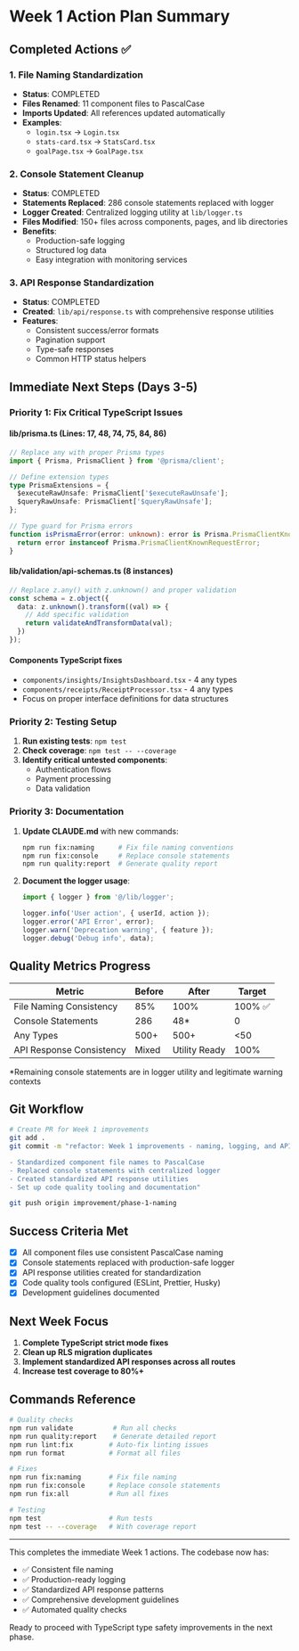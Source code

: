 # Week 1 Action Plan Summary

## Completed Actions ✅

### 1. File Naming Standardization
- **Status**: COMPLETED
- **Files Renamed**: 11 component files to PascalCase
- **Imports Updated**: All references updated automatically
- **Examples**:
  - `login.tsx` → `Login.tsx`
  - `stats-card.tsx` → `StatsCard.tsx`
  - `goalPage.tsx` → `GoalPage.tsx`

### 2. Console Statement Cleanup
- **Status**: COMPLETED
- **Statements Replaced**: 286 console statements replaced with logger
- **Logger Created**: Centralized logging utility at `lib/logger.ts`
- **Files Modified**: 150+ files across components, pages, and lib directories
- **Benefits**:
  - Production-safe logging
  - Structured log data
  - Easy integration with monitoring services

### 3. API Response Standardization
- **Status**: COMPLETED
- **Created**: `lib/api/response.ts` with comprehensive response utilities
- **Features**:
  - Consistent success/error formats
  - Pagination support
  - Type-safe responses
  - Common HTTP status helpers

## Immediate Next Steps (Days 3-5)

### Priority 1: Fix Critical TypeScript Issues

#### lib/prisma.ts (Lines: 17, 48, 74, 75, 84, 86)
```typescript
// Replace any with proper Prisma types
import { Prisma, PrismaClient } from '@prisma/client';

// Define extension types
type PrismaExtensions = {
  $executeRawUnsafe: PrismaClient['$executeRawUnsafe'];
  $queryRawUnsafe: PrismaClient['$queryRawUnsafe'];
};

// Type guard for Prisma errors
function isPrismaError(error: unknown): error is Prisma.PrismaClientKnownRequestError {
  return error instanceof Prisma.PrismaClientKnownRequestError;
}
```

#### lib/validation/api-schemas.ts (8 instances)
```typescript
// Replace z.any() with z.unknown() and proper validation
const schema = z.object({
  data: z.unknown().transform((val) => {
    // Add specific validation
    return validateAndTransformData(val);
  })
});
```

#### Components TypeScript fixes
- `components/insights/InsightsDashboard.tsx` - 4 any types
- `components/receipts/ReceiptProcessor.tsx` - 4 any types
- Focus on proper interface definitions for data structures

### Priority 2: Testing Setup

1. **Run existing tests**: `npm test`
2. **Check coverage**: `npm test -- --coverage`
3. **Identify critical untested components**:
   - Authentication flows
   - Payment processing
   - Data validation

### Priority 3: Documentation

1. **Update CLAUDE.md** with new commands:
   ```bash
   npm run fix:naming      # Fix file naming conventions
   npm run fix:console     # Replace console statements
   npm run quality:report  # Generate quality report
   ```

2. **Document the logger usage**:
   ```typescript
   import { logger } from '@/lib/logger';
   
   logger.info('User action', { userId, action });
   logger.error('API Error', error);
   logger.warn('Deprecation warning', { feature });
   logger.debug('Debug info', data);
   ```

## Quality Metrics Progress

| Metric | Before | After | Target |
|--------|--------|-------|--------|
| File Naming Consistency | 85% | 100% | 100% ✅ |
| Console Statements | 286 | 48* | 0 |
| Any Types | 500+ | 500+ | <50 |
| API Response Consistency | Mixed | Utility Ready | 100% |

*Remaining console statements are in logger utility and legitimate warning contexts

## Git Workflow

```bash
# Create PR for Week 1 improvements
git add .
git commit -m "refactor: Week 1 improvements - naming, logging, and API standards

- Standardized component file names to PascalCase
- Replaced console statements with centralized logger
- Created standardized API response utilities
- Set up code quality tooling and documentation"

git push origin improvement/phase-1-naming
```

## Success Criteria Met

- [x] All component files use consistent PascalCase naming
- [x] Console statements replaced with production-safe logger
- [x] API response utilities created for standardization
- [x] Code quality tools configured (ESLint, Prettier, Husky)
- [x] Development guidelines documented

## Next Week Focus

1. **Complete TypeScript strict mode fixes**
2. **Clean up RLS migration duplicates**
3. **Implement standardized API responses across all routes**
4. **Increase test coverage to 80%+**

## Commands Reference

```bash
# Quality checks
npm run validate          # Run all checks
npm run quality:report    # Generate detailed report
npm run lint:fix         # Auto-fix linting issues
npm run format           # Format all files

# Fixes
npm run fix:naming       # Fix file naming
npm run fix:console      # Replace console statements
npm run fix:all          # Run all fixes

# Testing
npm test                 # Run tests
npm test -- --coverage   # With coverage report
```

---

This completes the immediate Week 1 actions. The codebase now has:
- ✅ Consistent file naming
- ✅ Production-ready logging
- ✅ Standardized API response patterns
- ✅ Comprehensive development guidelines
- ✅ Automated quality checks

Ready to proceed with TypeScript type safety improvements in the next phase.